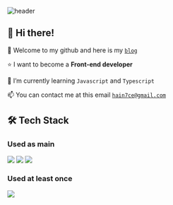 ![header](https://capsule-render.vercel.app/api?type=transparent&text=✨Hain-tain's%20Profile✨&fontColor=679460)

## 👋 Hi there!
📍 Welcome to my github and here is my [`blog`](https://velog.io/@hain-tain/posts)

⭐️ I want to become a **Front-end developer** 

🌱 I’m currently learning `Javascript` and `Typescript`  

📫 You can contact me at this email [`hain7ce@gmail.com`](mailto:hain7ce@gmail.com)

## 🛠️ Tech Stack
### Used as main
<img src="https://img.shields.io/badge/Javascript-ffb13b?style=for-the-badge&logo=javascript&logoColor=white"/> <img src="https://img.shields.io/badge/Typescript-2e79c7?style=for-the-badge&logo=typescript&logoColor=white"/> <img src="https://img.shields.io/badge/React-5fd3f3?style=for-the-badge&logo=react&logoColor=white"/>

### Used at least once
<img src="https://img.shields.io/badge/Next.js-3d3d3d?style=for-the-badge&logo=nextdotjs&logoColor=white"/>
